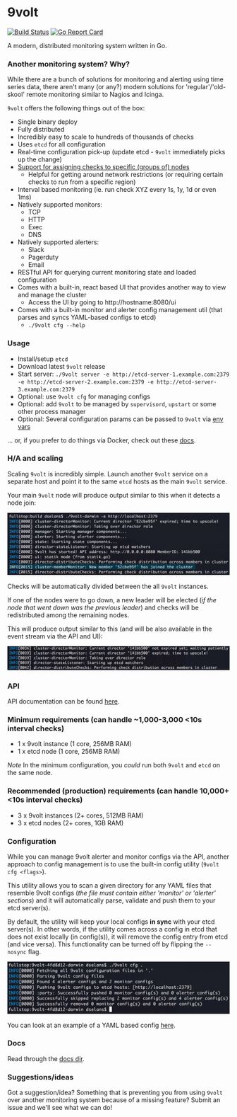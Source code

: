 # 9volt

[![Build Status](https://travis-ci.org/9corp/9volt.svg?branch=master)](https://travis-ci.org/9corp/9volt)
[![Go Report Card](https://goreportcard.com/badge/github.com/9corp/9volt)](https://goreportcard.com/report/github.com/9corp/9volt)

A modern, distributed monitoring system written in Go.

### Another monitoring system? Why?
While there are a bunch of solutions for monitoring and alerting using time series data, there aren't many (or any?) modern solutions for 'regular'/'old-skool' remote monitoring similar to Nagios and Icinga.

`9volt` offers the following things out of the box:

- Single binary deploy
- Fully distributed
- Incredibly easy to scale to hundreds of thousands of checks
- Uses `etcd` for all configuration
- Real-time configuration pick-up (update etcd - `9volt` immediately picks up the change)
- [Support for assigning checks to specific (groups of) nodes](docs/MONITOR_CONFIGS.md)
    + Helpful for getting around network restrictions (or requiring certain checks to run from a specific region)
- Interval based monitoring (ie. run check XYZ every 1s, 1y, 1d or even 1ms)
- Natively supported monitors:
    - TCP
    - HTTP
    - Exec
    - DNS
- Natively supported alerters:
    - Slack
    - Pagerduty
    - Email
- RESTful API for querying current monitoring state and loaded configuration
- Comes with a built-in, react based UI that provides another way to view and manage the cluster
    + Access the UI by going to http://hostname:8080/ui
- Comes with a built-in monitor and alerter config management util (that parses and syncs YAML-based configs to etcd)
    + `./9volt cfg --help`

### Usage
- Install/setup `etcd`
- Download latest `9volt` release
- Start server: `./9volt server -e http://etcd-server-1.example.com:2379 -e http://etcd-server-2.example.com:2379 -e http://etcd-server-3.example.com:2379`
- Optional: use `9volt cfg` for managing configs
- Optional: add `9volt` to be managed by `supervisord`, `upstart` or some other process manager
- Optional: Several configuration params can be passed to `9volt` via [env vars](docs/ENV_VARS.md)

... or, if you prefer to do things via Docker, check out these [docs](docs/DOCKER.md).

### H/A and scaling
Scaling `9volt` is incredibly simple. Launch another `9volt` service on a separate host and point it to the same `etcd` hosts as the main `9volt` service.

Your main `9volt` node will produce output similar to this when it detects a node join:

![node join](/assets/node-join.png?raw=true)

Checks will be automatically divided between the all `9volt` instances.

If one of the nodes were to go down, a new leader will be elected (*if the node that went down was the previous leader*) and checks will be redistributed among the remaining nodes.

This will produce output similar to this (and will be also available in the event stream via the API and UI):

![node-leave](/assets/node-leave.png?raw=true)

### API
API documentation can be found [here](docs/api/README.md).

### Minimum requirements (can handle ~1,000-3,000 <10s interval checks)
- 1 x 9volt instance (1 core, 256MB RAM)
- 1 x etcd node (1 core, 256MB RAM)

*Note* In the minimum configuration, you *could* run both `9volt` and `etcd` on the same node.

### Recommended (production) requirements (can handle 10,000+ <10s interval checks)
- 3 x 9volt instances (2+ cores, 512MB RAM)
- 3 x etcd nodes (2+ cores, 1GB RAM)

### Configuration
While you can manage 9volt alerter and monitor configs via the API, another approach to config management is to use the built-in config utility (`9volt cfg <flags>`).

This utility allows you to scan a given directory for any YAML files that resemble 9volt configs (_the file must contain either 'monitor' or 'alerter' sections_) and it will automatically parse, validate and push them to your etcd server(s).

By default, the utility will keep your local configs **in sync** with your etcd server(s). In other words, if the utility comes across a config in etcd that does not exist locally (in config(s)), it will remove the config entry from etcd (and vice versa). This functionality can be turned off by flipping the `--nosync` flag.

![cfg run](/assets/cfg-run.png?raw=true)

You can look at an example of a YAML based config [here](docs/example-configs/example1.yaml).

### Docs
Read through the [docs dir](docs/).

### Suggestions/ideas
Got a suggestion/idea? Something that is preventing you from using `9volt` over another monitoring system because of a missing feature? Submit an issue and we'll see what we can do!
